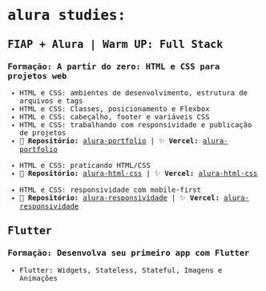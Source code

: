 <samp>

# alura studies:

## FIAP + Alura | Warm UP: Full Stack
### Formação: A partir do zero: HTML e CSS para projetos web
- HTML e CSS: ambientes de desenvolvimento, estrutura de arquivos e tags
- HTML e CSS: Classes, posicionamento e Flexbox
- HTML e CSS: cabeçalho, footer e variáveis CSS
- HTML e CSS: trabalhando com responsividade e publicação de projetos
- 💾 <strong>Repositório:</strong> [alura-portfolio](https://github.com/natashalisboa/alura-portfolio) | ✨ <strong>Vercel:</strong> [alura-portfolio](https://alura-portfolio-nine-lilac.vercel.app/index.html)
<br></br>
- HTML e CSS: praticando HTML/CSS
- 💾 <strong>Repositório:</strong> [alura-html-css](https://github.com/natashalisboa/alura-html-css) | ✨ <strong>Vercel:</strong> [alura-html-css](https://alura-html-css-bice.vercel.app/)
<br></br>
- HTML e CSS: responsividade com mobile-first
- 💾 <strong>Repositório:</strong> [alura-responsividade](https://github.com/natashalisboa/alura-responsividade) | ✨ <strong>Vercel:</strong> [alura-responsividade](https://alura-responsividade-two.vercel.app/)

## Flutter
### Formação: Desenvolva seu primeiro app com Flutter
- Flutter: Widgets, Stateless, Stateful, Imagens e Animações
</samp>
